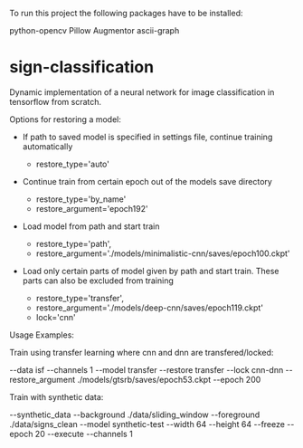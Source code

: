 To run this project the following packages have to be installed:

python-opencv
Pillow
Augmentor
ascii-graph

# sign-classification
Dynamic implementation of a neural network for image classification in tensorflow from scratch.

Options for restoring a model:
- If path to saved model is specified in settings file, continue training automatically
    - restore_type='auto'

- Continue train from certain epoch out of the models save directory
    - restore_type='by_name'
    - restore_argument='epoch192'

- Load model from path and start train
    - restore_type='path', 
    - restore_argument='./models/minimalistic-cnn/saves/epoch100.ckpt'

- Load only certain parts of model given by path and start train. These parts can also be excluded from training
    - restore_type='transfer',
    - restore_argument='./models/deep-cnn/saves/epoch119.ckpt'
    - lock='cnn'
    

Usage Examples:

Train using transfer learning where cnn and dnn are transfered/locked:

--data isf --channels 1 --model transfer --restore transfer --lock cnn-dnn --restore_argument ./models/gtsrb/saves/epoch53.ckpt --epoch 200

Train with synthetic data:

--synthetic_data --background ./data/sliding_window --foreground ./data/signs_clean --model synthetic-test --width 64 --height 64 --freeze --epoch 20 --execute --channels 1